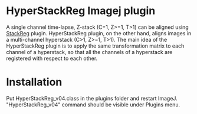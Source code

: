 # HyperStackReg Imagej plugin
A single channel time-lapse, Z-stack (C=1, Z>=1, T>1) can be aligned using [StackReg](http://bigwww.epfl.ch/thevenaz/stackreg/) plugin. HyperStackReg plugin, on the other hand, aligns images in a multi-channel hyperstack (C>1, Z>=1, T>1). The main idea of the HyperStackReg plugin is to apply the same transformation matrix to each channel of a hyperstack, so that all the channels of a hyperstack are registered with respect to each other.

# Installation
Put HyperStackReg_v04.class in the plugins folder and restart ImageJ. "HyperStackReg_v04" command should be visible under Plugins menu.
